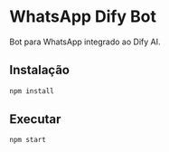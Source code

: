 # WhatsApp Dify Bot
Bot para WhatsApp integrado ao Dify AI.

## Instalação
```bash
npm install
```

## Executar
```bash
npm start
```
